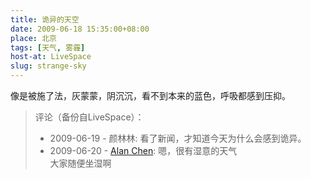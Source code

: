 ```yaml
---
title: 诡异的天空
date: 2009-06-18 15:35:00+08:00
place: 北京
tags: [天气, 雾霾]
host-at: LiveSpace
slug: strange-sky
---
```

像是被施了法，灰蒙蒙，阴沉沉，看不到本来的蓝色，呼吸都感到压抑。

> 评论（备份自LiveSpace）：
> 
> * 2009-06-19 - 颜林林: 看了新闻，才知道今天为什么会感到诡异。
> * 2009-06-20 - [Alan Chen](http://cid-bc50ca5b7024dc31.profile.live.com/): 嗯，很有湿意的天气<br>大家随便坐湿啊
